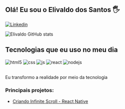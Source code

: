 ## Olá! Eu sou o Elivaldo dos Santos 🖐️


[![Linkedin](https://img.shields.io/badge/-LinkedIn-%230077B5?style=for-the-badge&logo=linkedin&logoColor=white)](https://www.linkedin.com/in/elivaldo-dos-santos-0a41a61b6/)



![Elivaldo GitHub stats](https://github-readme-stats.vercel.app/api?username=elivaldoquio&show_icons=true&theme=dracula&count_private=true)

## Tecnologias que eu uso no meu dia

<div style="display: inline_block">
  <img align="center" alt="html5" src="https://img.shields.io/badge/HTML5-E34F26?style=for-the-badge&logo=html5&logoColor=white" />
  <img align="center" alt="css" src="https://img.shields.io/badge/CSS3-1572B6?style=for-the-badge&logo=css3&logoColor=white" />
  <img align="center" alt="js" src="https://img.shields.io/badge/JavaScript-F7DF1E?style=for-the-badge&logo=javascript&logoColor=black" />
  <img align="center" alt="react" src="https://img.shields.io/badge/React-20232A?style=for-the-badge&logo=react&logoColor=61DAFB" />
  <img align="center" alt="nodejs" src="https://img.shields.io/badge/Node.js-43853D?style=for-the-badge&logo=node.js&logoColor=white" />
</div><br/>

Eu transformo a realidade por meio da tecnologia 

### Principais projetos:
- [Criando Infinite Scroll - React Native](https://youtu.be/TjkFGrjkXfc)<br/>


